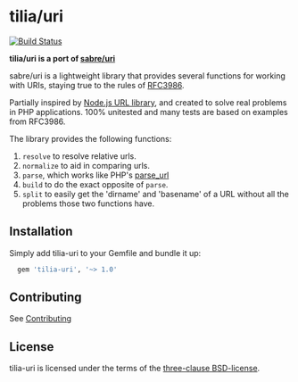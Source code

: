 tilia/uri
=========

[![Build Status](https://travis-ci.org/tilia/tilia-uri.svg?branch=master)](https://travis-ci.org/tilia/tilia-uri)

**tilia/uri is a port of [sabre/uri](https://github.com/fruux/sabre-uri)**

sabre/uri is a lightweight library that provides several functions for working
with URIs, staying true to the rules of [RFC3986](https://tools.ietf.org/html/rfc3986/).

Partially inspired by [Node.js URL library](http://nodejs.org/api/url.html), and created to solve real
problems in PHP applications. 100% unitested and many tests are based on
examples from RFC3986.

The library provides the following functions:

1. `resolve` to resolve relative urls.
2. `normalize` to aid in comparing urls.
3. `parse`, which works like PHP's [parse_url](http://php.net/manual/en/function.parse-url.php)
4. `build` to do the exact opposite of `parse`.
5. `split` to easily get the 'dirname' and 'basename' of a URL without all the
   problems those two functions have.


Installation
------------

Simply add tilia-uri to your Gemfile and bundle it up:

```ruby
  gem 'tilia-uri', '~> 1.0'
```


Contributing
------------

See [Contributing](CONTRIBUTING.md)


License
-------

tilia-uri is licensed under the terms of the [three-clause BSD-license](LICENSE).
